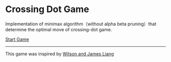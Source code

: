 # Crossing Dot Game

Implementation of minimax algorithm（without alpha beta pruning）that determine the optimal move of crossing-dot game. 

[Start Game](https://bolan6180.github.io/crossing-dot-game/dist/index.html)

---
This game was inspired by [Wilson and James Liang](https://jamesliang.net/)

